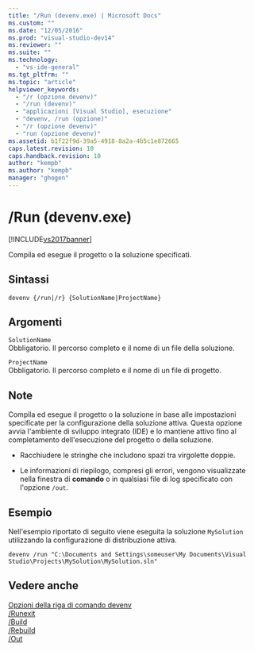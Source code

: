 ```yaml
---
title: "/Run (devenv.exe) | Microsoft Docs"
ms.custom: ""
ms.date: "12/05/2016"
ms.prod: "visual-studio-dev14"
ms.reviewer: ""
ms.suite: ""
ms.technology: 
  - "vs-ide-general"
ms.tgt_pltfrm: ""
ms.topic: "article"
helpviewer_keywords: 
  - "/r (opzione devenv)"
  - "/run (devenv)"
  - "applicazioni [Visual Studio], esecuzione"
  - "devenv, /run (opzione)"
  - "/r (opzione devenv)"
  - "run (opzione devenv)"
ms.assetid: b1f22f9d-39a5-4918-8a2a-4b5c1e872665
caps.latest.revision: 10
caps.handback.revision: 10
author: "kempb"
ms.author: "kempb"
manager: "ghogen"
---
```

# /Run (devenv.exe)
[!INCLUDE[vs2017banner](../../code-quality/includes/vs2017banner.md)]

Compila ed esegue il progetto o la soluzione specificati.  
  
## Sintassi  
  
```  
devenv {/run|/r} {SolutionName|ProjectName}  
```  
  
## Argomenti  
 `SolutionName`  
 Obbligatorio.  Il percorso completo e il nome di un file della soluzione.  
  
 `ProjectName`  
 Obbligatorio.  Il percorso completo e il nome di un file di progetto.  
  
## Note  
 Compila ed esegue il progetto o la soluzione in base alle impostazioni specificate per la configurazione della soluzione attiva.  Questa opzione avvia l'ambiente di sviluppo integrato \(IDE\) e lo mantiene attivo fino al completamento dell'esecuzione del progetto o della soluzione.  
  
-   Racchiudere le stringhe che includono spazi tra virgolette doppie.  
  
-   Le informazioni di riepilogo, compresi gli errori, vengono visualizzate nella finestra di **comando** o in qualsiasi file di log specificato con l'opzione `/out`.  
  
## Esempio  
 Nell'esempio riportato di seguito viene eseguita la soluzione `MySolution` utilizzando la configurazione di distribuzione attiva.  
  
```  
devenv /run "C:\Documents and Settings\someuser\My Documents\Visual Studio\Projects\MySolution\MySolution.sln"  
```  
  
## Vedere anche  
 [Opzioni della riga di comando devenv](../../ide/reference/devenv-command-line-switches.md)   
 [\/Runexit](../../ide/reference/runexit-devenv-exe.md)   
 [\/Build](../../ide/reference/build-devenv-exe.md)   
 [\/Rebuild](../../ide/reference/rebuild-devenv-exe.md)   
 [\/Out](../../ide/reference/out-devenv-exe.md)
